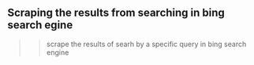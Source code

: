 ## Scraping the results from searching in bing search egine
>> scrape the results of searh by a specific query in bing search engine
